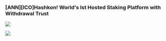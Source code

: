 ### [ANN][ICO]Hashkon! World's Ist Hosted Staking Platform with Withdrawal Trust

![](https://i.imgur.com/ZB4tyOp.png)



![](https://i.imgur.com/U4Bzckb.png)

